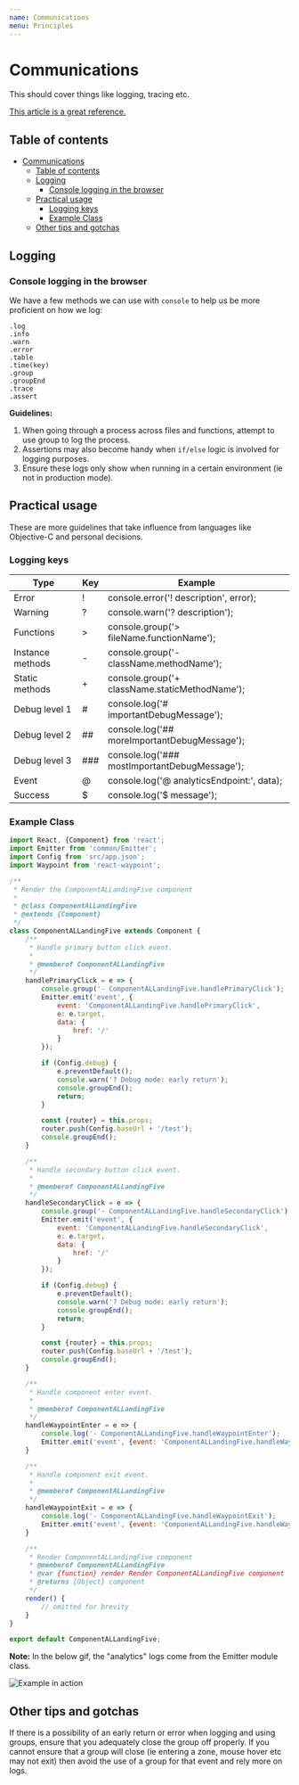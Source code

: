 ```yaml
---
name: Communications
menu: Principles 
---
```

# Communications

This should cover things like logging, tracing etc.

[This article is a great reference.](https://medium.freecodecamp.org/how-you-can-improve-your-workflow-using-the-javascript-console-bdd7823a9472)

## Table of contents

- [Communications](#communications)
    - [Table of contents](#table-of-contents)
    - [Logging](#logging)
        - [Console logging in the browser](#console-logging-in-the-browser)
    - [Practical usage](#practical-usage)
        - [Logging keys](#logging-keys)
        - [Example Class](#example-class)
    - [Other tips and gotchas](#other-tips-and-gotchas)


## Logging

### Console logging in the browser

We have a few methods we can use with `console` to help us be more proficient on how we log:

```
.log
.info
.warn
.error
.table
.time(key)
.group
.groupEnd
.trace
.assert
```

**Guidelines:**

1.  When going through a process across files and functions, attempt to use group to log the process.
2.  Assertions may also become handy when `if/else` logic is involved for logging purposes.
3.  Ensure these logs only show when running in a certain environment (ie not in production mode).

## Practical usage

These are more guidelines that take influence from languages like Objective-C and personal decisions.

### Logging keys

| Type             | Key | Example                                        |
| ---------------- | --- | ---------------------------------------------- |
| Error            | !   | console.error('! description', error);         |
| Warning          | ?   | console.warn('? description');                 |
| Functions        | >   | console.group('> fileName.functionName');      |
| Instance methods | -   | console.group('- className.methodName');       |
| Static methods   | +   | console.group('+ className.staticMethodName'); |
| Debug level 1    | #   | console.log('# importantDebugMessage');        |
| Debug level 2    | ##  | console.log('## moreImportantDebugMessage');   |
| Debug level 3    | ### | console.log('### mostImportantDebugMessage');  |
| Event            | @   | console.log('@ analyticsEndpoint:', data);     |
| Success          | $   | console.log('$ message');                      |

### Example Class

```javascript
import React, {Component} from 'react';
import Emitter from 'common/Emitter';
import Config from 'src/app.json';
import Waypoint from 'react-waypoint';

/**
 * Render the ComponentALLandingFive component
 *
 * @class ComponentALLandingFive
 * @extends {Component}
 */
class ComponentALLandingFive extends Component {
    /**
     * Handle primary button click event.
     *
     * @memberof ComponentALLandingFive
     */
    handlePrimaryClick = e => {
        console.group('- ComponentALLandingFive.handlePrimaryClick');
        Emitter.emit('event', {
            event: 'ComponentALLandingFive.handlePrimaryClick',
            e: e.target,
            data: {
                href: '/'
            }
        });

        if (Config.debug) {
            e.preventDefault();
            console.warn('? Debug mode: early return');
            console.groupEnd();
            return;
        }

        const {router} = this.props;
        router.push(Config.baseUrl + '/test');
        console.groupEnd();
    }

    /**
     * Handle secondary button click event.
     *
     * @memberof ComponentALLandingFive
     */
    handleSecondaryClick = e => {
        console.group('- ComponentALLandingFive.handleSecondaryClick');
        Emitter.emit('event', {
            event: 'ComponentALLandingFive.handleSecondaryClick',
            e: e.target,
            data: {
                href: '/'
            }
        });

        if (Config.debug) {
            e.preventDefault();
            console.warn('? Debug mode: early return');
            console.groupEnd();
            return;
        }

        const {router} = this.props;
        router.push(Config.baseUrl + '/test');
        console.groupEnd();
    }

    /**
     * Handle component enter event.
     *
     * @memberof ComponentALLandingFive
     */
    handleWaypointEnter = e => {
        console.log('- ComponentALLandingFive.handleWaypointEnter');
        Emitter.emit('event', {event: 'ComponentALLandingFive.handleWaypointEnter'});
    }

    /**
     * Handle component exit event.
     *
     * @memberof ComponentALLandingFive
     */
    handleWaypointExit = e => {
        console.log('- ComponentALLandingFive.handleWaypointExit');
        Emitter.emit('event', {event: 'ComponentALLandingFive.handleWaypointExit'});
    }

    /**
     * Render ComponentALLandingFive component
     * @memberof ComponentALLandingFive
     * @var {function} render Render ComponentALLandingFive component
	 * @returns {Object} component
     */
    render() {
        // omitted for brevity
    }
}

export default ComponentALLandingFive;
```

**Note:** In the below gif, the "analytics" logs come from the Emitter module class.

![Example in action](https://res.cloudinary.com/gitgoodclub/image/upload/v1539219876/gifAnalytics.gif)



## Other tips and gotchas

If there is a possibility of an early return or error when logging and using groups, ensure that you adequately close the group off properly. If you cannot ensure that a group will close (ie entering a zone, mouse hover etc may not exit) then avoid the use of a group for that event and rely more on logs.
